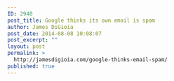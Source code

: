 ```yaml
---
ID: 2940
post_title: Google thinks its own email is spam
author: James DiGioia
post_date: 2014-08-08 10:08:07
post_excerpt: ""
layout: post
permalink: >
  http://jamesdigioia.com/google-thinks-email-spam/
published: true
---
```

